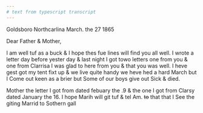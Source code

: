 ```yaml
---
# text from typescript transcript
---
```

Goldsboro Northcarlina March. the 27 1865

Dear Father & Mother,

I am well tuf as a buck & I hope thes fue lines will find you all well. I wrote a letter day before yester day & last night I got towo letters one from you & one from Clarrisa I was glad to here from you & that you was well. I heve gest got my tent fixt up & we live quite handy  we heve hed a hard March but I Come out keen as a brier but Some of our boys give out Sick & died. 

Mother the letter I got from dated febuary the .9 & the one I got from Clarsy dated January the 16. I hope Marih will git tuf & tel Am. ~~to~~ that that I See the giting Marrid to Sothern gall
